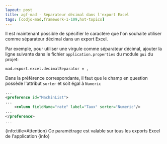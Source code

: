 ```yaml
---
layout: post
title: agf-mad - Séparateur décimal dans l'export Excel
tags: [codjo-mad,framework-1-109,hot-topics]
---
```

Il est maintenant possible de spécifier le caractère que l'on souhaite utiliser comme séparateur décimal dans un export Excel.

Par exemple, pour utiliser une virgule comme séparateur décimal, ajouter la ligne suivante dans le fichier ```application.properties``` du module ```gui``` du projet:
```
mad.export.excel.decimalSeparator = ,
```

Dans la préférence correspondante, il faut que le champ en question possède l'attribut ```sorter``` et soit égal à ```Numeric```

```xml
...
<preference id="MachinList">
...
    <column fieldName="rate" label="Taux" sorter="Numeric"/>
...
</preference>
...
```

{info:title=Attention}
Ce paramétrage est valable sur tous les exports Excel de l'application
{info}